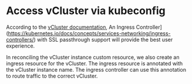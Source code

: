 # Access vCluster via kubeconfig

According to the [vCluster documentation](https://www.vcluster.com/docs/using-vclusters/access), An Ingress Controller](https://kubernetes.io/docs/concepts/services-networking/ingress-controllers/) with SSL passthrough support will provide the best user experience.

In reconciling the vCluster instance custom resource, we also create an ingress resource for the vCluster. The ingress resource is annotated with the vCluster instance name. The ingress controller can use this annotation to route traffic to the correct vCluster.